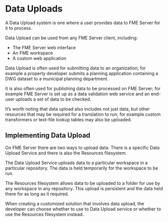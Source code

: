 # Data Uploads

A Data Upload system is one where a user provides data to FME Server for it to process.

Data Upload can be used from any FME Server client, including:

- The FME Server web interface
- An FME workspace
- A custom web application

Data Upload is often used for submitting data to an organization; for example a property developer submits a planning application containing a DWG dataset to a municipal planning department.

It is also often used for publishing data to be processed on FME Server; for example FME Server is set up as a data validation web service and an end-user uploads a set of data to be checked.

It’s worth noting that data upload also includes not just data, but other resources that may be required for a translation to run; for example custom transformers or text-file lookup tables may also be uploaded.


## Implementing Data Upload ##

On FME Server there are two ways to upload data. There is a specific Data Upload Service and there is also the Resources filesystem.

The Data Upload Service uploads data to a particular workspace in a particular repository. The data is held temporarily for the workspace to be run.

The Resources filesystem allows data to be uploaded to a folder for use by any workspace in any repository. This upload is persistent and the data held there for as long as it required.

When creating a customized solution that involves data upload, the developer can choose whether to use to Data Upload service or whether to use the Resources filesystem instead.